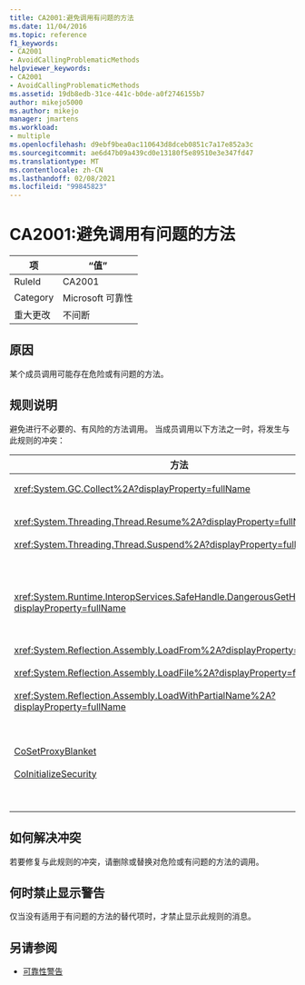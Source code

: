 ```yaml
---
title: CA2001:避免调用有问题的方法
ms.date: 11/04/2016
ms.topic: reference
f1_keywords:
- CA2001
- AvoidCallingProblematicMethods
helpviewer_keywords:
- CA2001
- AvoidCallingProblematicMethods
ms.assetid: 19db8edb-31ce-441c-b0de-a0f2746155b7
author: mikejo5000
ms.author: mikejo
manager: jmartens
ms.workload:
- multiple
ms.openlocfilehash: d9ebf9bea0ac110643d8dceb0851c7a17e852a3c
ms.sourcegitcommit: ae6d47b09a439cd0e13180f5e89510e3e347fd47
ms.translationtype: MT
ms.contentlocale: zh-CN
ms.lasthandoff: 02/08/2021
ms.locfileid: "99845823"
---
```

# <a name="ca2001-avoid-calling-problematic-methods"></a>CA2001:避免调用有问题的方法

|项|“值”|
|-|-|
|RuleId|CA2001|
|Category|Microsoft 可靠性|
|重大更改|不间断|

## <a name="cause"></a>原因

某个成员调用可能存在危险或有问题的方法。

## <a name="rule-description"></a>规则说明

避免进行不必要的、有风险的方法调用。 当成员调用以下方法之一时，将发生与此规则的冲突：

|方法|说明|
|------------|-----------------|
|<xref:System.GC.Collect%2A?displayProperty=fullName>|调用 GC。收集可能会显著影响应用程序性能，而且很少需要。 有关详细信息，请参阅 MSDN 上 [的多 Mariani 的性能 mariani 关于](/archive/blogs/ricom/when-to-call-gc-collect) 博客条目。|
|<xref:System.Threading.Thread.Resume%2A?displayProperty=fullName><br /><br /><xref:System.Threading.Thread.Suspend%2A?displayProperty=fullName>|由于无法预测的行为，因此无法使用 Resume。  使用命名空间中的其他类 <xref:System.Threading> ，如 <xref:System.Threading.Monitor> 、 <xref:System.Threading.Mutex> 和 <xref:System.Threading.Semaphore> ，以同步线程或保护资源。|
|<xref:System.Runtime.InteropServices.SafeHandle.DangerousGetHandle%2A?displayProperty=fullName>|`DangerousGetHandle`方法会带来安全风险，因为它可能返回无效的句柄。 有关如何安全使用该方法的详细信息 `DangerousGetHandle` ，请参阅 <xref:System.Runtime.InteropServices.SafeHandle.DangerousAddRef%2A> 和 <xref:System.Runtime.InteropServices.SafeHandle.DangerousRelease%2A> 方法。|
|<xref:System.Reflection.Assembly.LoadFrom%2A?displayProperty=fullName><br /><br /><xref:System.Reflection.Assembly.LoadFile%2A?displayProperty=fullName><br /><br /><xref:System.Reflection.Assembly.LoadWithPartialName%2A?displayProperty=fullName>|这些方法可以从意外的位置加载程序集。 例如，有关加载程序集的方法的信息，请参阅 Suzanne 库的 .NET CLR 说明博客文章 [assembly.loadfile 与 LoadFrom](/archive/blogs/suzcook/loadfile-vs-loadfrom) 和 [选择绑定上下文](/archive/blogs/suzcook/choosing-a-binding-context) 。|
|[CoSetProxyBlanket](/windows/win32/api/combaseapi/nf-combaseapi-cosetproxyblanket)<br /><br />[CoInitializeSecurity](/windows/win32/api/combaseapi/nf-combaseapi-coinitializesecurity)|在托管进程中，用户代码开始执行的时间太晚，无法可靠地调用 `CoSetProxyBlanket` 。 公共语言运行时 (CLR) 执行可能阻止用户 P/调用成功的初始化操作。<br /><br />如果你确实需要 `CoSetProxyBlanket` 为托管应用程序调用，则建议你通过使用本机代码 (c + +) 可执行文件， `CoSetProxyBlanket` 在本机代码中调用，然后在进程中启动托管代码应用程序来启动该过程。  (确保指定运行时版本号。 ) |

## <a name="how-to-fix-violations"></a>如何解决冲突

若要修复与此规则的冲突，请删除或替换对危险或有问题的方法的调用。

## <a name="when-to-suppress-warnings"></a>何时禁止显示警告

仅当没有适用于有问题的方法的替代项时，才禁止显示此规则的消息。

## <a name="see-also"></a>另请参阅

- [可靠性警告](/dotnet/fundamentals/code-analysis/quality-rules/reliability-warnings)